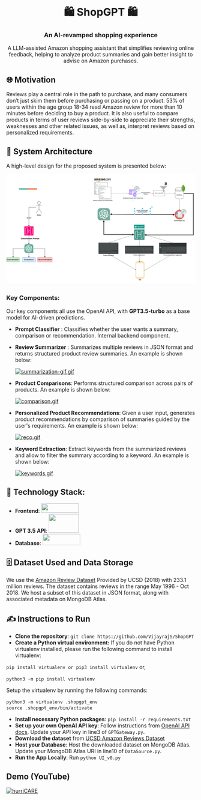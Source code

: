 <p align="center">
 <h1 align="center"> 🛍️ ShopGPT 🛍️ </h1>
 <h3 align="center"> An AI-revamped shopping experience </h3>
 <p align="center"> A LLM-assisted Amazon shopping assistant that simplifies reviewing online feedback, helping to analyze product summaries and gain better insight to advise on Amazon purchases. </p>

## 🌐 Motivation

Reviews play a central role in the path to purchase, and many consumers don’t just skim them before purchasing or passing on a product. 53% of users within the age group 18-34 read Amazon review for more than 10 minutes before deciding to buy a product. It is also useful to compare products in terms of user reviews side-by-side to appreciate their strengths, weaknesses and other related issues, as well as, interpret reviews based on personalized requirements.

## 📕 System Architecture

A high-level design for the proposed system is presented below:

![HLD](README_media/HLD.png "High-level System Design")

### Key Components:

Our key components all use the OpenAI API, with **GPT3.5-turbo** as a base model for AI-driven predictions.

* **Prompt Classifier** : Classifies whether the user wants a summary, comparison or recommendation. Internal backend component.
* **Review Summarizer** : Summarizes multiple reviews in JSON format and returns structured product review summaries. An example is shown below:
  
  [![summarization-gif.gif](https://i.postimg.cc/DyfKb6HC/summarization-gif.gif)](https://postimg.cc/8sYY2R1W)
  
* **Product Comparisons**: Performs structured comparison across pairs of products. An example is shown below:
  
  [![comparison.gif](https://i.postimg.cc/JnQ2rVrR/comparison.gif)](https://postimg.cc/HcV2zN8N)
  
* **Personalized Product Recommendations**: Given a user input, generates product recommendations by comparison of summaries guided by the user's requirements. An example is shown below:
  
  [![reco.gif](https://i.postimg.cc/nrgYZ0DH/reco.gif)](https://postimg.cc/8fdrmd43)

* **Keyword Extraction**: Extract keywords from the summarized reviews and allow to filter the summary according to a keyword. An example is shown below:

  [![keywords.gif](https://i.postimg.cc/xj5CXttC/keywords.gif)](https://postimg.cc/t71yft0Q)

## 🚀 Technology Stack:
  
 - **Frontend**: <img src="https://pypi-camo.global.ssl.fastly.net/a95ef5913dc4cc84d2155ff690a0fa0d4c33d7e2/68747470733a2f2f7261772e67697468756275736572636f6e74656e742e636f6d2f67726164696f2d6170702f67726164696f2f6d61696e2f726561646d655f66696c65732f67726164696f2e737667" height="25" width="100"> 
 - **GPT 3.5 API**: <img src="https://www.webfx.com/wp-content/uploads/2023/07/what-is-openai.png" height="50" width="80">
 - **Database**: <img src="https://upload.wikimedia.org/wikipedia/commons/9/93/MongoDB_Logo.svg" height="30" width="100">

 ## 🗄️ Dataset Used and Data Storage

We use the [Amazon Review Dataset](https://cseweb.ucsd.edu/~jmcauley/datasets/amazon_v2/) Provided by UCSD (2018) with 233.1 million reviews. The dataset contains reviews in the range May 1996 - Oct 2018. We host a subset of this dataset in JSON format, along with associated metadata on MongoDB Atlas. 

## ✍️ Instructions to Run

- **Clone the repository**: `git clone https://github.com/VijayrajS/ShopGPT`
- **Create a Python virtual environment:** If you do not have Python virtualenv installed, please run the following command to install virtualenv:

`pip install virtualenv or pip3 install virtualenv` or,

`python3 -m pip install virtualenv`

Setup the virtualenv by running the following commands:

```
python3 -m virtualenv .shopgpt_env
source .shopgpt_env/bin/activate
```

- **Install necessary Python packages**: `pip install -r requirements.txt`
- **Set up your own OpenAI API key**: Follow instructions from [OpenAI API docs](https://platform.openai.com/docs/quickstart?context=python). Update your API key in line3 of `GPTGateway.py`.
- **Download the dataset** from [UCSD Amazon Reviews Dataset](https://cseweb.ucsd.edu/~jmcauley/datasets/amazon_v2/)
- **Host your Database**: Host the downloaded dataset on MongoDB Atlas. Update your MongoDB Atlas URI in line10 of `DataSource.py`.
- **Run the App Locally**: Run `python UI_v0.py`

## Demo (YouTube)
 [![hurriCARE](https://img.youtube.com/vi/5UYiMiq8xxQ/0.jpg)](https://www.youtube.com/watch?v=5UYiMiq8xxQ)
